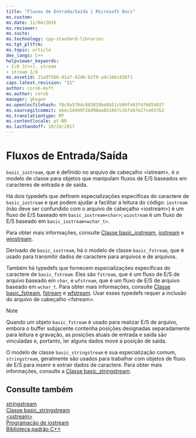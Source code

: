 ```yaml
---
title: "Fluxos de Entrada/Saída | Microsoft Docs"
ms.custom: 
ms.date: 11/04/2016
ms.reviewer: 
ms.suite: 
ms.technology: cpp-standard-libraries
ms.tgt_pltfrm: 
ms.topic: article
dev_langs: C++
helpviewer_keywords:
- I/O [C++], stream
- stream I/O
ms.assetid: 21a97566-91a7-42d6-b2f8-a4c16bc926f1
caps.latest.revision: "11"
author: corob-msft
ms.author: corob
manager: ghogen
ms.openlocfilehash: f8c9a570dc883839bd4b51cb99fd43f4f605402f
ms.sourcegitcommit: ebec1d449f2bd98aa851667c2bfeb7e27ce657b2
ms.translationtype: MT
ms.contentlocale: pt-BR
ms.lasthandoff: 10/24/2017
---
```

# <a name="inputoutput-streams"></a>Fluxos de Entrada/Saída
`basic_iostream`, que é definido no arquivo de cabeçalho \<istream>, é o modelo de classe para objetos que manipulam fluxos de E/S baseados em caracteres de entrada e de saída.  
  
 Há dois typedefs que definem especializações específicas do caractere de `basic_iostream` e que podem ajudar a facilitar a leitura do código: `iostream` (não deve ser confundido com o arquivo de cabeçalho \<iostream>) é um fluxo de E/S baseado em `basic_iostream<char>`; `wiostream` é um fluxo de E/S baseado em `basic_iostream<wchar_t>`.  
  
 Para obter mais informações, consulte [Classe basic_iostream](../standard-library/basic-iostream-class.md), [iostream](../standard-library/basic-iostream-class.md) e [wiostream](../standard-library/basic-iostream-class.md).  
  
 Derivado de `basic_iostream`, há o modelo de classe `basic_fstream`, que é usado para transmitir dados de caractere para arquivos e de arquivos.  
  
 Também há typedefs que fornecem especializações específicas do caractere de `basic_fstream`. Eles são `fstream`, que é um fluxo de E/S de arquivo baseado em `char`, e `wfstream`, que é um fluxo de E/S de arquivo baseado em `wchar_t`. Para obter mais informações, consulte [Classe basic_fstream](../standard-library/basic-fstream-class.md), [fstream](../standard-library/basic-fstream-class.md) e [wfstream](../standard-library/basic-fstream-class.md). Usar esses typedefs requer a inclusão do arquivo de cabeçalho \<fstream>.  
  
> [!NOTE]
>  Quando um objeto `basic_fstream` é usado para realizar E/S de arquivo, embora o buffer subjacente contenha posições designadas separadamente para leitura e gravação, as posições atuais de entrada e saída são vinculadas e, portanto, ler alguns dados move a posição de saída.  
  
 O modelo de classe `basic_stringstream` e sua especialização comum, `stringstream`, geralmente são usados para trabalhar com objetos de fluxo de E/S para inserir e extrair dados de caractere. Para obter mais informações, consulte a [Classe basic_stringstream](../standard-library/basic-stringstream-class.md).  
  
## <a name="see-also"></a>Consulte também  
 [stringstream](../standard-library/basic-stringstream-class.md)   
 [Classe basic_stringstream](../standard-library/basic-stringstream-class.md)   
 [\<sstream>](../standard-library/sstream.md)   
 [Programação de iostream](../standard-library/iostream-programming.md)   
 [Biblioteca padrão C++](../standard-library/cpp-standard-library-reference.md)



